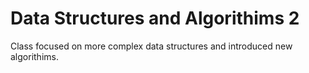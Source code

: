 # Data Structures and Algorithims 2
Class focused on more complex data structures and introduced new algorithims.
